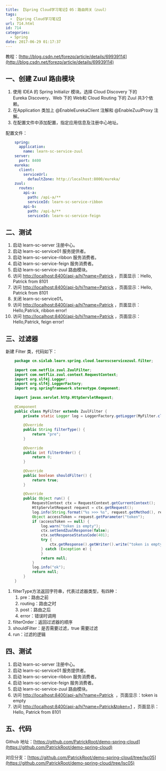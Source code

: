 ```yaml
---
title: 【Spring Cloud学习笔记】05：路由网关（zuul）
tags:
  - 【Spring Cloud学习笔记】
url: 714.html
id: 714
categories:
  - Spring
date: 2017-06-29 01:17:37
---
```


教程：[http://blog.csdn.net/forezp/article/details/69939114](http://blog.csdn.net/forezp/article/details/69939114)

一、创建 Zuul 路由模块
--------------

1.  使用 IDEA 的 Spring Initializr 模块。选择 Cloud Discovery 下的 Eureka Discovery、Web 下的 Web和 Cloud Routing 下的 Zuul 共3个依赖。
2.  在Application 类加上 @EnableEurekaClient 注解和 @EnableZuulProxy 注解。
3.  在配置文件中添加配置，指定应用信息及注册中心地址。

配置文件：
```yml
    spring:
      application:
        name: learn-sc-service-zuul
    server:
      port: 8400
    eureka:
      client:
        serviceUrl:
          defaultZone: http://localhost:8000/eureka/
    zuul:
      routes:
        api-a:
          path: /api-a/**
          serviceId: learn-sc-service-ribbon
        api-b:
          path: /api-b/**
          serviceId: learn-sc-service-feign
```
二、测试
----

1.  启动 learn-sc-server 注册中心。
2.  启动 learn-sc-service01 服务提供者。
3.  启动 learn-sc-service-ribbon 服务消费者。
4.  启动 learn-sc-service-feign 服务消费者。
5.  启动 learn-sc-service-zuul 路由模块。
6.  访问 [http://localhost:8400/api-a/hi?name=Patrick](http://localhost:8400/api-a/hi?name=Patrick) ，页面显示：Hello, Patrick from 8101
7.  访问 [http://localhost:8400/api-b/hi?name=Patrick](http://localhost:8400/api-b/hi?name=Patrick) ，页面显示：Hello, Patrick from 8101
8.  关闭 learn-sc-service01。
9.  访问 [http://localhost:8400/api-a/hi?name=Patrick](http://localhost:8400/api-a/hi?name=Patrick) ，页面显示：Hello,Patrick, ribbon error!
10.  访问 [http://localhost:8400/api-b/hi?name=Patrick](http://localhost:8400/api-b/hi?name=Patrick) ，页面显示：Hello,Patrick, feign error!

三、过滤器
-----

新建 Filter 类，代码如下：
```java
    package cn.sixlab.learn.spring.cloud.learnscservicezuul.filter;
    
    import com.netflix.zuul.ZuulFilter;
    import com.netflix.zuul.context.RequestContext;
    import org.slf4j.Logger;
    import org.slf4j.LoggerFactory;
    import org.springframework.stereotype.Component;
    
    import javax.servlet.http.HttpServletRequest;
    
    @Component
    public class MyFilter extends ZuulFilter {
        private static Logger log = LoggerFactory.getLogger(MyFilter.class);
        
        @Override
        public String filterType() {
            return "pre";
        }
        
        @Override
        public int filterOrder() {
            return 0;
        }
        
        @Override
        public boolean shouldFilter() {
            return true;
        }
        
        @Override
        public Object run() {
            RequestContext ctx = RequestContext.getCurrentContext();
            HttpServletRequest request = ctx.getRequest();
            log.info(String.format("%s >>> %s", request.getMethod(), request.getRequestURL().toString()));
            Object accessToken = request.getParameter("token");
            if (accessToken == null) {
                log.warn("token is empty");
                ctx.setSendZuulResponse(false);
                ctx.setResponseStatusCode(401);
                try {
                    ctx.getResponse().getWriter().write("token is empty");
                } catch (Exception e) {
                }
                return null;
            }
            log.info("ok");
            return null;
        }
    }
```
1.  filterType方法返回字符串，代表过滤器类型，有四种：
    1.  pre：路由之前
    2.  routing：路由之时
    3.  post：路由之后
    4.  error：错误时调用
2.  filterOrder：返回过滤器的顺序
3.  shouldFilter：是否需要过滤，true 需要过滤
4.  run：过滤的逻辑

四、测试
----

1.  启动 learn-sc-server 注册中心。
2.  启动 learn-sc-service01 服务提供者。
3.  启动 learn-sc-service-ribbon 服务消费者。
4.  启动 learn-sc-service-feign 服务消费者。
5.  启动 learn-sc-service-zuul 路由模块。
6.  访问 [http://localhost:8400/api-a/hi?name=Patrick](http://localhost:8400/api-a/hi?name=Patrick)  ，页面显示：token is empty
7.  访问 [http://localhost:8400/api-a/hi?name=Patrick&token=1](http://localhost:8400/api-a/hi?name=Patrick&token=1) ，页面显示：Hello, Patrick from 8101

五、代码
----

Github 地址：[https://github.com/PatrickRoot/demo-spring-cloud](https://github.com/PatrickRoot/demo-spring-cloud)

对应分支：[https://github.com/PatrickRoot/demo-spring-cloud/tree/lsc05](https://github.com/PatrickRoot/demo-spring-cloud/tree/lsc05)